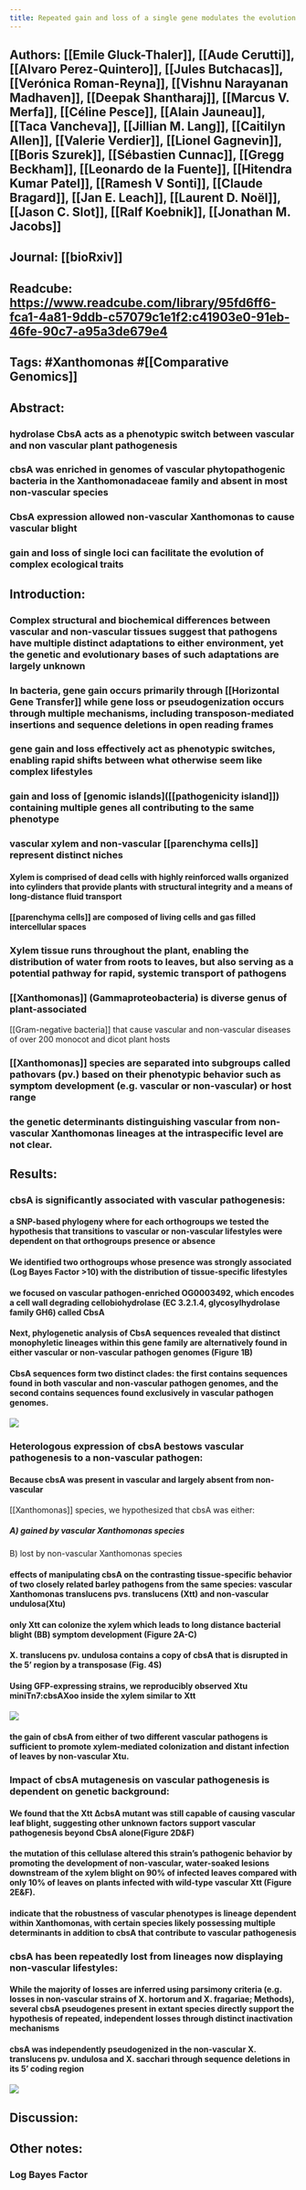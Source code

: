 ```yaml
---
title: Repeated gain and loss of a single gene modulates the evolution of vascular pathogen lifestyles
---
```


## **Authors**: [[Emile Gluck-Thaler]], [[Aude Cerutti]], [[Alvaro Perez-Quintero]], [[Jules Butchacas]], [[Verónica Roman-Reyna]], [[Vishnu Narayanan Madhaven]], [[Deepak Shantharaj]], [[Marcus V. Merfa]], [[Céline Pesce]], [[Alain Jauneau]], [[Taca Vancheva]], [[Jillian M. Lang]], [[Caitilyn  Allen]], [[Valerie Verdier]], [[Lionel Gagnevin]], [[Boris Szurek]], [[Sébastien Cunnac]], [[Gregg Beckham]], [[Leonardo de la Fuente]], [[Hitendra Kumar Patel]], [[Ramesh V Sonti]], [[Claude Bragard]], [[Jan E. Leach]], [[Laurent D. Noël]], [[Jason C. Slot]], [[Ralf Koebnik]], [[Jonathan M. Jacobs]]

## **Journal**: [[bioRxiv]]

## **Readcube**: https://www.readcube.com/library/95fd6ff6-fca1-4a81-9ddb-c57079c1e1f2:c41903e0-91eb-46fe-90c7-a95a3de679e4

## **Tags**: #Xanthomonas #[[Comparative Genomics]] 

## **Abstract**:
### hydrolase CbsA acts as a phenotypic switch between vascular and non vascular plant pathogenesis

### cbsA was enriched in genomes of vascular phytopathogenic bacteria in the Xanthomonadaceae family and absent in most non-vascular species

### CbsA expression allowed non-vascular Xanthomonas to cause vascular blight

### gain and loss of single loci can facilitate the evolution of complex ecological traits

## **Introduction**:
### Complex structural and biochemical differences between vascular and non-vascular tissues suggest that pathogens have multiple distinct adaptations to either environment, yet the genetic and evolutionary bases of such adaptations are largely unknown

### In bacteria, gene gain occurs primarily through [[Horizontal Gene Transfer]] while gene loss or pseudogenization occurs through multiple mechanisms, including transposon-mediated insertions and sequence deletions in open reading frames

### gene gain and loss effectively act as phenotypic switches, enabling rapid shifts between what otherwise seem like complex lifestyles

### gain and loss of [genomic islands]([[pathogenicity island]]) containing multiple genes all contributing to the same phenotype

### vascular xylem and non-vascular [[parenchyma cells]] represent distinct niches
#### Xylem is comprised of dead cells with highly reinforced walls organized into cylinders that provide plants with structural integrity and a means of long-distance fluid transport

#### [[parenchyma cells]] are composed of living cells and gas filled intercellular spaces

### Xylem tissue runs throughout the plant, enabling the distribution of water from roots to leaves, but also serving as a potential pathway for rapid, systemic transport of pathogens

### [[Xanthomonas]] (Gammaproteobacteria) is diverse genus of plant-associated 
[[Gram-negative bacteria]] that cause vascular and non-vascular diseases of over 200 monocot and dicot plant hosts

### [[Xanthomonas]] species are separated into subgroups called pathovars (pv.) based on their phenotypic behavior such as symptom development (e.g. vascular or non-vascular) or host range

### the genetic determinants distinguishing vascular from non-vascular Xanthomonas lineages at the intraspecific level are not clear.

## **Results**:
### **cbsA is significantly associated with vascular pathogenesis**:
#### a SNP-based phylogeny where for each orthogroups we tested the hypothesis that transitions to vascular or non-vascular lifestyles were dependent on that orthogroups presence or absence

#### We identified two orthogroups whose presence was strongly associated (Log Bayes Factor >10) with the distribution of tissue-specific lifestyles

#### we focused on vascular pathogen-enriched OG0003492, which encodes a cell wall degrading cellobiohydrolase (EC 3.2.1.4, glycosylhydrolase family GH6) called CbsA

#### Next, phylogenetic analysis of CbsA sequences revealed that distinct monophyletic lineages within this gene family are alternatively found in either vascular or non-vascular pathogen genomes (Figure 1B)

#### CbsA sequences form two distinct clades: the first contains sequences found in both vascular and non-vascular pathogen genomes, and the second contains sequences found exclusively in vascular pathogen genomes.

#### ![](https://firebasestorage.googleapis.com/v0/b/firescript-577a2.appspot.com/o/imgs%2Fapp%2FQualifying_Exam%2FLlgv2uzjwb.png?alt=media&token=299babef-805c-40d5-a030-b37e207f1a0d)

### **Heterologous expression of cbsA bestows vascular pathogenesis to a non-vascular pathogen**:
#### Because cbsA was present in vascular and largely absent from non-vascular 
[[Xanthomonas]] species, we hypothesized that cbsA was either: 
##### A) gained by vascular Xanthomonas species
B) lost by non-vascular Xanthomonas species

#### effects of manipulating cbsA on the contrasting tissue-specific behavior of two closely related barley pathogens from the same species: vascular Xanthomonas translucens pvs. translucens (Xtt) and non-vascular undulosa(Xtu)

#### only Xtt can colonize the xylem which leads to long distance bacterial blight (BB) symptom development (Figure 2A-C)

#### X. translucens pv. undulosa contains a copy of cbsA that is disrupted in the 5’ region by a transposase (Fig. 4S)

#### Using GFP-expressing strains, we reproducibly observed Xtu miniTn7:cbsAXoo inside the xylem similar to Xtt

#### ![](https://firebasestorage.googleapis.com/v0/b/firescript-577a2.appspot.com/o/imgs%2Fapp%2FQualifying_Exam%2Fr4a3fRT9rB.png?alt=media&token=fa76868f-fe8d-45c2-9c29-a425017470d9)

#### the gain of cbsA from either of two different vascular pathogens is sufficient to promote xylem-mediated colonization and distant infection of leaves by non-vascular Xtu.

### **Impact of cbsA mutagenesis on vascular pathogenesis is dependent on genetic background**:
#### We found that the Xtt ∆cbsA mutant was still capable of causing vascular leaf blight, suggesting other unknown factors support vascular pathogenesis beyond CbsA alone(Figure 2D&F)

#### the mutation of this cellulase altered this strain’s pathogenic behavior by promoting the development of non-vascular, water-soaked lesions downstream of the xylem blight on 90% of infected leaves compared with only 10% of leaves on plants infected with wild-type vascular Xtt (Figure 2E&F).

#### indicate that the robustness of vascular phenotypes is lineage dependent within Xanthomonas, with certain species likely possessing multiple determinants in addition to cbsA that contribute to vascular pathogenesis

### **cbsA has been repeatedly lost from lineages now displaying non-vascular lifestyles**:
#### While the majority of losses are inferred using parsimony criteria (e.g. losses in non-vascular strains of X. hortorum and X. fragariae; Methods), several cbsA pseudogenes present in extant species directly support the hypothesis of repeated, independent losses through distinct inactivation mechanisms

#### cbsA was independently pseudogenized in the non-vascular X. translucens pv. undulosa and X. sacchari through sequence deletions in its 5’ coding region

#### ![](https://firebasestorage.googleapis.com/v0/b/firescript-577a2.appspot.com/o/imgs%2Fapp%2FQualifying_Exam%2Fi0WcWJQ70C.png?alt=media&token=fc778c4e-d6cd-4fcc-852e-5ea9201286ed)

## **Discussion**:

## 

## Other notes:
### Log Bayes Factor
